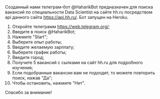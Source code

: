 Созданный нами телеграм-бот  @HaharikBot  предназначен для поиска вакансий по специальности Data Scientist на сайте hh.ru посредством api данного сайта https://api.hh.ru/.
Бот запущен на Heroku. 


1) Откройте телеграмм https://web.telegram.org/;
2) Введите в поиск @HaharikBot;
1) Нажмите "Start";
2) Выберите опыт работы;
3) Введите желаемую зарплату;
4) Выберите график работы;
5) Введите город;
6) Получите 5 вакансий с сылками на сайт hh.ru для подробного изучения;
7) Если подобранные вакансии вам не подходят, то можете повторить поиск, нажав "Да";
8) Чтобы остановить, нажмите "Нет".


Спасибо за внимание!

